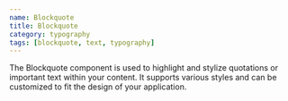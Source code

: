 ```yaml
---
name: Blockquote
title: Blockquote
category: typography
tags: [blockquote, text, typography]
---
```

The Blockquote component is used to highlight and stylize quotations or important text within your content. It supports various styles and can be customized to fit the design of your application.